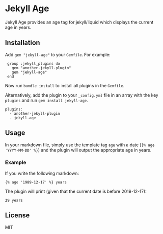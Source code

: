 # Jekyll Age

Jekyll Age provides an age tag for jekyll/liquid which displays the current age in years.

## Installation

Add `gem "jekyll-age"` to your `Gemfile`. For example:
```
 group :jekyll_plugins do
   gem "another-jekyll-plugin"
   gem "jekyll-age"
 end
```
Now run `bundle install` to install all plugins in the `Gemfile`.

Alternatively, add the plugin to your `_config.yml` file in an array with the key `plugins` and run `gem install jekyll-age`.
```
plugins:
  - another-jekyll-plugin
  - jekyll-age
```

## Usage

In your markdown file, simply use the template tag `age` with a date (`{% age 'YYYY-MM-DD' %}`) and the plugin will output the appropriate age in years.

### Example

If you write the following markdown:
```
{% age '1989-12-17' %} years
```
The plugin will print (given that the current date is before 2019-12-17):
```
29 years
```

## License

MIT
